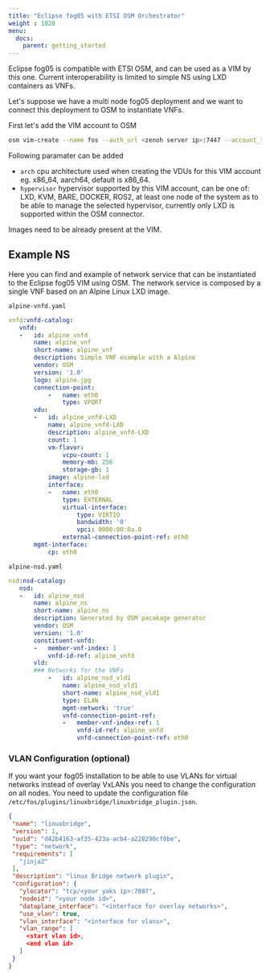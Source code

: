 ```yaml
---
title: "Eclipse fog05 with ETSI OSM Orchestrator"
weight : 1020
menu:
  docs:
    parent: getting_started
---
```




Eclipse fog05 is compatible with ETSI OSM, and can be used as a VIM by this one.
Current interoperability is limited to simple NS using LXD containers as VNFs.

Let's suppose we have a multi node fog05 deployment and we want to connect this deployment to OSM to instantiate VNFs.

First let's add the VIM account to OSM

```bash
osm vim-create --name fos --auth_url <zenoh server ip>:7447 --account_type fos --tenant osm --user dummy --password dummy --config '{hypervisor: LXD}'
```

Following paramater can be added

- `arch` cpu architecture used when creating the VDUs for this VIM account eg. x86_64, aarch64, default is x86_64.
- `hypervisor` hypervisor supported by this VIM account, can be one of: LXD, KVM, BARE, DOCKER, ROS2, at least one node of the system as to be able to manage the selected hypervisor, currently only LXD is supported within the OSM connector.


Images need to be already present at the VIM.

## Example NS


Here you can find and example of network service that can be instantiated to the Eclipse fog05 VIM using OSM.
The network service is composed by a single VNF based on an Alpine Linux LXD image.

`alpine-vnfd.yaml`

```yaml
vnfd:vnfd-catalog:
   vnfd:
   -   id: alpine_vnfd
       name: alpine_vnf
       short-name: alpine_vnf
       description: Simple VNF example with a Alpine
       vendor: OSM
       version: '1.0'
       logo: alpine.jpg
       connection-point:
           -   name: eth0
               type: VPORT
       vdu:
       -   id: alpine_vnfd-LXD
           name: alpine_vnfd-LXD
           description: alpine_vnfd-LXD
           count: 1
           vm-flavor:
               vcpu-count: 1
               memory-mb: 256
               storage-gb: 1
           image: alpine-lxd
           interface:
           -   name: eth0
               type: EXTERNAL
               virtual-interface:
                   type: VIRTIO
                   bandwidth: '0'
                   vpci: 0000:00:0a.0
               external-connection-point-ref: eth0
       mgmt-interface:
           cp: eth0

```

`alpine-nsd.yaml`

```yaml
nsd:nsd-catalog:
   nsd:
   -   id: alpine_nsd
       name: alpine_ns
       short-name: alpine_ns
       description: Generated by OSM pacakage generator
       vendor: OSM
       version: '1.0'
       constituent-vnfd:
       -   member-vnf-index: 1
           vnfd-id-ref: alpine_vnfd
       vld:
       ### Networks for the VNFs
           -   id: alpine_nsd_vld1
               name: alpine_nsd_vld1
               short-name: alpine_nsd_vld1
               type: ELAN
               mgmt-network: 'true'
               vnfd-connection-point-ref:
               -   member-vnf-index-ref: 1
                   vnfd-id-ref: alpine_vnfd
                   vnfd-connection-point-ref: eth0
```


### VLAN Configuration (optional)

If you want your fog05 installation to be able to use VLANs for virtual networks instead of overlay VxLANs you need to change the configuration on all nodes.
 You need to update the configuration file `/etc/fos/plugins/linuxbridge/linuxbridge_plugin.json`.

```json
{
 "name": "linuxbridge",
 "version": 1,
 "uuid": "d42b4163-af35-423a-acb4-a228290cf0be",
 "type": "network",
 "requirements": [
   "jinja2"
 ],
 "description": "linux Bridge network plugin",
 "configuration": {
   "ylocator": "tcp/<your yaks ip>:7887",
   "nodeid": "<your node id>",
   "dataplane_interface": "<interface for overlay networks>",
   "use_vlan": true,
   "vlan_interface": "<interface for vlans>",
   "vlan_range": [
     <start vlan id>,
     <end vlan id>
   ]
 }
}

```
